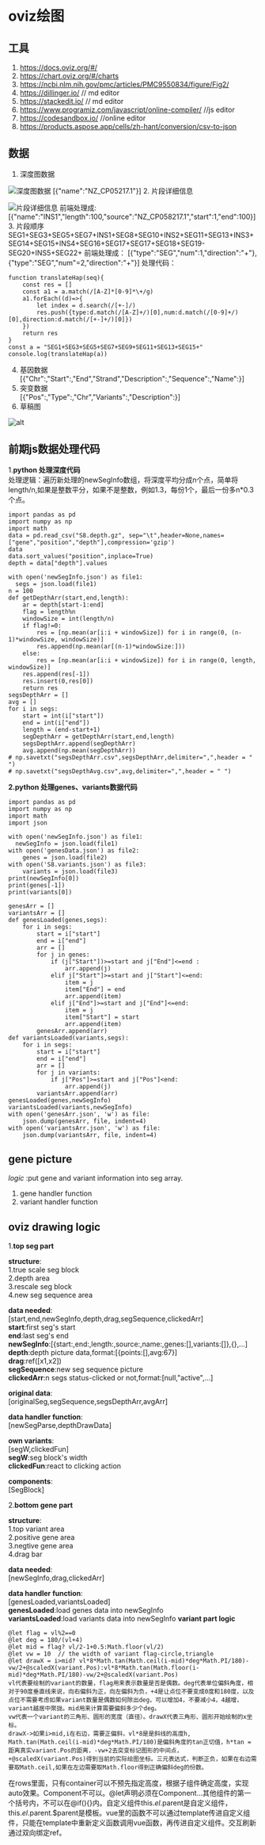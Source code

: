 # oviz绘图

## 工具
1. https://docs.oviz.org/#/
2. https://chart.oviz.org/#/charts
3. https://ncbi.nlm.nih.gov/pmc/articles/PMC9550834/figure/Fig2/
4. https://dillinger.io/ // md editor
5. https://stackedit.io/ // md editor
6. https://www.programiz.com/javascript/online-compiler/ //js editor
7. https://codesandbox.io/ //online editor
8. https://products.aspose.app/cells/zh-hant/conversion/csv-to-json
## 数据
1. 深度图数据

![深度图数据](https://github.com/RaychelleHe/images/blob/main/oviz/gene_depth.png?raw=true)
[{"name":"NZ_CP05217.1"}]
2. 片段详细信息

![片段详细信息](https://github.com/RaychelleHe/images/blob/main/oviz/gene_info.png?raw=true)
前端处理成:
[{"name":"INS1","length":100,"source":"NZ\_CP058217.1","start":1,"end":100}]
3. 片段顺序
SEG1+SEG3+SEG5+SEG7+INS1+SEG8+SEG10+INS2+SEG11+SEG13+INS3+SEG14+SEG15+INS4+SEG16+SEG17+SEG17+SEG18+SEG19-SEG20+INS5+SEG22+
前端处理成：
[{"type":"SEG","num":1,"direction":"+"},{"type":"SEG","num"=2,"direction":"+"}] 
处理代码：
```
function translateHap(seq){
    const res = []
    const a1 = a.match(/[A-Z]*[0-9]*\+/g)
    a1.forEach((d)=>{
        let index = d.search(/[+-]/)
        res.push({type:d.match(/[A-Z]+/)[0],num:d.match(/[0-9]+/)[0],direction:d.match(/[+-]+/)[0]})
    })
    return res
}
const a = "SEG1+SEG3+SEG5+SEG7+SEG9+SEG11+SEG13+SEG15+"
console.log(translateHap(a))
```
4. 基因数据  
[{"Chr":,"Start":,"End","Strand","Description":,"Sequence":,"Name":}]
5. 突变数据  
[{"Pos":,"Type":,"Chr","Variants":,"Description":}]
6. 草稿图

![alt](https://github.com/RaychelleHe/images/blob/main/oviz/gene_depth_script.jpg?raw=true "test")
## 前期js数据处理代码
1.**python 处理深度代码**  
处理逻辑：遍历新处理的newSegInfo数组，将深度平均分成n个点，简单将length/n,如果是整数平分，如果不是整数，例如1.3，每份1个，最后一份多n*0.3个点。
```
import pandas as pd
import numpy as np
import math
data = pd.read_csv("S8.depth.gz", sep="\t",header=None,names=["gene","position","depth"],compression='gzip')
data
data.sort_values("position",inplace=True)
depth = data["depth"].values

with open('newSegInfo.json') as file1:
  segs = json.load(file1)
n = 100
def getDepthArr(start,end,length):
    ar = depth[start-1:end]
    flag = length%n
    windowSize = int(length/n)
    if flag!=0:
        res = [np.mean(ar[i:i + windowSize]) for i in range(0, (n-1)*windowSize, windowSize)]
        res.append(np.mean(ar[(n-1)*windowSize:]))
    else:
        res = [np.mean(ar[i:i + windowSize]) for i in range(0, length, windowSize)]
    res.append(res[-1])
    res.insert(0,res[0])
    return res
segsDepthArr = []
avg = []
for i in segs:
    start = int(i["start"])
    end = int(i["end"])
    length = (end-start+1)
    segDepthArr = getDepthArr(start,end,length)
    segsDepthArr.append(segDepthArr)
    avg.append(np.mean(segDepthArr))
# np.savetxt("segsDepthArr.csv",segsDepthArr,delimiter=",",header = " ")
# np.savetxt("segsDepthAvg.csv",avg,delimiter=",",header = " ")
```
**2.python 处理genes、variants数据代码**
```
import pandas as pd
import numpy as np
import math
import json

with open('newSegInfo.json') as file1:
  newSegInfo = json.load(file1)
with open('genesData.json') as file2:
    genes = json.load(file2)
with open('S8.variants.json') as file3:
    variants = json.load(file3)
print(newSegInfo[0])
print(genes[-1])
print(variants[0])

genesArr = []
variantsArr = []
def genesLoaded(genes,segs):
    for i in segs:
        start = i["start"]
        end = i["end"]
        arr = []
        for j in genes:
            if (j["Start"])>=start and j["End"]<=end :
                arr.append(j)
            elif j["Start"]>=start and j["Start"]<=end:
                item = j
                item["End"] = end
                arr.append(item)
            elif j["End"]>=start and j["End"]<=end:
                item = j
                item["Start"] = start
                arr.append(item)
        genesArr.append(arr)
def variantsLoaded(variants,segs):
    for i in segs:
        start = i["start"]
        end = i["end"]
        arr = []
        for j in variants:
            if j["Pos"]>=start and j["Pos"]<end:
                arr.append(j)
        variantsArr.append(arr)
genesLoaded(genes,newSegInfo)
variantsLoaded(variants,newSegInfo)
with open('genesArr.json', 'w') as file:
    json.dump(genesArr, file, indent=4)
with open('variantsArr.json', 'w') as file:
    json.dump(variantsArr, file, indent=4)
```

## gene picture
*logic* :put gene and variant information into seg array.
1. gene handler function
2. variant handler function

## oviz drawing logic
1.**top seg part**  

**structure**:  
    1.true scale seg block  
    2.depth area  
    3.rescale seg block  
    4.new seg sequence area  
    
**data needed**:  
    [start,end,newSegInfo,depth,drag,segSequence,clickedArr]  
    **start**:first seg's start  
    **end**:last seg's end  
    **newSegInfo**:[{start:,end:,length:,source:,name:,genes:[],variants:[]},{},...]  
    **depth**:depth picture data,format:[{points:[],avg:67}]  
    **drag**:ref([x1,x2])  
    **segSequence**:new seg sequence picture  
    **clickedArr**:n segs status-clicked  or not,format:[null,"active",...]  
    
**original data**:  
    [originalSeg,segSequence,segsDepthArr,avgArr]  
    
**data handler function**:  
    [newSegParse,depthDrawData]  
    
**own variants**:  
    [segW,clickedFun]  
    **segW**:seg block's width  
    **clickedFun**:react to clicking action  
    
**components**:  
    [SegBlock]  
    
2.**bottom gene part**  

**structure**:  
    1.top variant area  
    2.positive gene area  
    3.negtive gene area  
    4.drag bar  
    
**data needed**:  
    [newSegInfo,drag,clickedArr]  
    
**data handler function**:  
    [genesLoaded,variantsLoaded]  
    **genesLoaded**:load genes data into newSegInfo  
    **variantsLoaded**:load variants data into newSegInfo 
**variant part logic** 
```
@let flag = vl%2==0 
@let deg = 180/(vl+4)
@let mid = flag? vl/2-1+0.5:Math.floor(vl/2)
@let vw = 10  // the width of variant flag-circle,triangle
@let drawX = i>mid? vl*8*Math.tan(Math.ceil(i-mid)*deg*Math.PI/180)-vw/2+@scaledX(variant.Pos):vl*8*Math.tan(Math.floor(i-mid)*deg*Math.PI/180)-vw/2+@scaledX(variant.Pos)
vl代表要绘制的variant的数量，flag用来表示数量是否是偶数。deg代表单位偏斜角度，相对于90度垂直线来说，向右偏斜为正，向左偏斜为负，+4是让点位不要变成0度和180度，以及点位不需要考虑如果variant数量是偶数如何除出deg，可以增加4，不要减小4，4越增，variant越居中聚拢。mid用来计算需要偏斜多少个deg。
vw代表一个variant的三角形、圆形的宽度（直径）。drawX代表三角形、圆形开始绘制的x坐标。
drawX->如果i>mid,i在右边，需要正偏斜，vl*8是是斜线的高度h, Math.tan(Math.ceil(i-mid)*deg*Math.PI/180)是偏斜角度的tan正切值，h*tan = 距离真实variant.Pos的距离，-vw+2去突变标记图形的中间点，+@scaledX(variant.Pos)得到当前的实际绘图坐标。三元表达式，判断正负，如果在右边需要取Math.ceil,如果在左边需要取Math.floor得到正确偏斜deg的份数。
```
在rows里面，只有container可以不预先指定高度，根据子组件确定高度，实现auto效果。Component不可以。@let声明必须在Component...其他组件的第一个括号内，不可以在@if(){}内。自定义组件this.$el.$parent是自定义组件，this.$el.$parent.$parent是模板。vue里的函数不可以通过template传进自定义组件，只能在template中重新定义函数调用vue函数，再传进自定义组件。交互刷新通过双向绑定ref。
    
   
